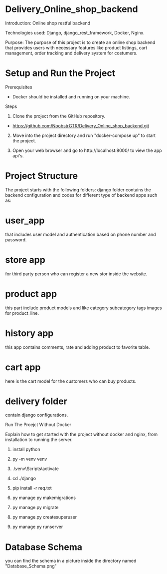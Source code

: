 
# Delivery_Online_shop_backend


Introduction: Online shop restful backend

Technologies used: Django, django_rest_framework, Docker, Nginx.

Purpose: The purpose of this project is to create an online shop backend that provides users with necessary features like product listings, cart management, order tracking and delivery system for costumers.


# Setup and Run the Project

Prerequisites


* Docker should be installed and running on your machine.


Steps


1. Clone the project from the GitHub repository.

* https://github.com/NoobstrGTR/Delivery_Online_shop_backend.git

2. Move into the project directory and run "docker-compose up" to start the project. 

3. Open your web browser and go to http://localhost:8000/ to view the app api's.


# Project Structure


The project starts with the following folders:
django folder contains the backend configuration and codes for different type of backend apps such as: 
# user_app
that includes user model and authentication based on phone number and password.
# store app
for third party person who can register a new stor inside the website.
# product app
this part include product models and like category subcategory tags images for product_line. 
# history app
this app contains comments, rate and adding product to favorite table.
# cart app 
here is the cart model for the customers who can buy products.
# delivery folder 
contain django configurations.

Run The Proejct Without Docker


Explain how to get started with the project without docker and nginx, from installation to running the server.

1. install python 

2. py -m venv venv

3. .\venv\Scripts\activate

4. cd ./django

5. pip install -r req.txt

6. py manage.py makemigrations

7. py manage.py migrate

8. py manage.py createsuperuser

9. py manage.py runserver


# Database Schema

you can find the schema in a picture inside the directory named "Database_Schema.png"

